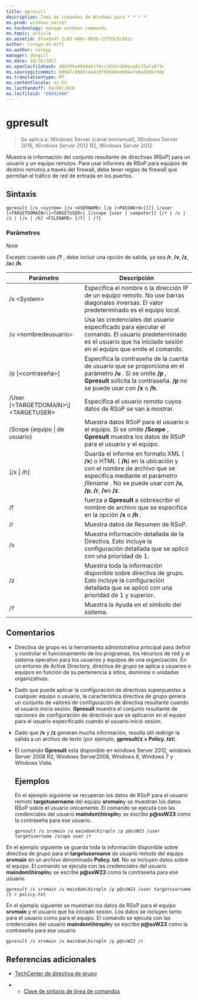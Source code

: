 ```yaml
---
title: gpresult
description: Tema de comandos de Windows para * * * *-
ms.prod: windows-server
ms.technology: manage-windows-commands
ms.topic: article
ms.assetid: dfaa3adf-2c83-486c-86d6-23f93c5c883c
author: coreyp-at-msft
ms.author: coreyp
manager: dongill
ms.date: 10/16/2017
ms.openlocfilehash: 480599a4040ab1fdcc3842cdb0eaa8c35afa873c
ms.sourcegitcommit: b00d7c8968c4adc8f699dbee694afe6ed36bc9de
ms.translationtype: MT
ms.contentlocale: es-ES
ms.lasthandoff: 04/08/2020
ms.locfileid: "80842468"
---
```

# <a name="gpresult"></a>gpresult

>Se aplica a: Windows Server (canal semianual), Windows Server 2016, Windows Server 2012 R2, Windows Server 2012

Muestra la información del conjunto resultante de directivas (RSoP) para un usuario y un equipo remotos.
Para usar informes de RSoP para equipos de destino remotos a través del firewall, debe tener reglas de firewall que permitan el tráfico de red de entrada en los puertos.

## <a name="syntax"></a>Sintaxis

```
gpresult [/s <system> [/u <USERNAME> [/p [<PASSWOrd>]]]] [/user [<TARGETDOMAIN>\]<TARGETUSER>] [/scope {user | computer}] {/r | /v | /z | [/x | /h] <FILENAME> [/f] | /?}
```

### <a name="parameters"></a>Parámetros

> [!NOTE]
> Excepto cuando use **/?** , debe incluir una opción de salida, ya sea **/r**, **/v**, **/z**, **/x**o **/h**.

|                Parámetro                 |                                                                                                     Descripción                                                                                                      |
|------------------------------------------|----------------------------------------------------------------------------------------------------------------------------------------------------------------------------------------------------------------------|
|              /s \<System\>               |                                                  Especifica el nombre o la dirección IP de un equipo remoto. No use barras diagonales inversas. El valor predeterminado es el equipo local.                                                   |
|             /u \<nombredeusuario\>              |                                Usa las credenciales del usuario especificado para ejecutar el comando. El usuario predeterminado es el usuario que ha iniciado sesión en el equipo que emite el comando.                                 |
|            /p [\<contraseña\>]             |            Especifica la contraseña de la cuenta de usuario que se proporciona en el parámetro **/u** . Si se omite **/p** , **Gpresult** solicita la contraseña. **/p** no se puede usar con **/x** o **/h**.            |
| /User [\<TARGETDOMAIN\>\\]\<TARGETUSER\> |                                                                            Especifica el usuario remoto cuyos datos de RSoP se van a mostrar.                                                                             |
|      /Scope {equipo &#124; de usuario}       |                                Muestra datos RSoP para el usuario o el equipo. Si se omite **/Scope** , **Gpresult** muestra los datos de RSoP para el usuario y el equipo.                                 |
|        [/x &#124; /h] <FILENAME>         | Guarda el informe en formato XML ( **/x**) o HTML ( **/h**) en la ubicación y con el nombre de archivo que se especifica mediante el parámetro *filename* . No se puede usar con **/u**, **/p**, **/r**, **/v**o **/z**. |
|                    /f                    |                                                           fuerza a **Gpresult** a sobrescribir el nombre de archivo que se especifica en la opción **/x** o **/h** .                                                           |
|                    /r                    |                                                                                             Muestra datos de Resumen de RSoP.                                                                                              |
|                    /v                    |                                                    Muestra información detallada de la Directiva. Esto incluye la configuración detallada que se aplicó con una prioridad de 1.                                                    |
|                    /z                    |                                     Muestra toda la información disponible sobre directiva de grupo. Esto incluye la configuración detallada que se aplicó con una prioridad de 1 y superior.                                      |
|                    /?                    |                                                                                         Muestra la Ayuda en el símbolo del sistema.                                                                                         |

## <a name="remarks"></a>Comentarios
- Directiva de grupo es la herramienta administrativa principal para definir y controlar el funcionamiento de los programas, los recursos de red y el sistema operativo para los usuarios y equipos de una organización. En un entorno de Active Directory, directiva de grupo se aplica a usuarios o equipos en función de su pertenencia a sitios, dominios o unidades organizativas.
- Dado que puede aplicar la configuración de directivas superpuestas a cualquier equipo o usuario, la característica directiva de grupo genera un conjunto de valores de configuración de directiva resultante cuando el usuario inicia sesión. **Gpresult** muestra el conjunto resultante de opciones de configuración de directivas que se aplicaron en el equipo para el usuario especificado cuando el usuario inició sesión.
- Dado que **/v** y **/z** generan mucha información, resulta útil redirigir la salida a un archivo de texto (por ejemplo, **gpresult/z > Policy. txt**).
- El comando **Gpresult** está disponible en windows Server 2012, windows Server 2008 R2, Windows Server2008, Windows 8, Windows 7 y Windows Vista.
  ## <a name="examples"></a>Ejemplos
  En el ejemplo siguiente se recuperan los datos de RSoP para el usuario remoto **targetusername** del equipo **srvmain**y se muestran los datos RSoP sobre el usuario únicamente. El comando se ejecuta con las credenciales del usuario **maindom\hiropln**y se escribe <strong>p@ssW23</strong> como la contraseña para ese usuario.

  ```
  gpresult /s srvmain /u maindom\hiropln /p p@ssW23 /user targetusername /scope user /r
  ```
  
En el ejemplo siguiente se guarda toda la información disponible sobre directiva de grupo para el **targetusername** de usuario remoto del equipo **srvmain** en un archivo denominado **Policy. txt**. No se incluyen datos sobre el equipo. El comando se ejecuta con las credenciales del usuario **maindom\hiropln**y se escribe <strong>p@ssW23</strong> como la contraseña para ese usuario.

  ```
  gpresult /s srvmain /u maindom\hiropln /p p@ssW23 /user targetusername /z > policy.txt
  ```
  
En el ejemplo siguiente se muestran los datos de RSoP para el equipo **srvmain** y el usuario que ha iniciado sesión. Los datos se incluyen tanto para el usuario como para el equipo. El comando se ejecuta con las credenciales del usuario **maindom\hiropln**y se escribe <strong>p@ssW23</strong> como la contraseña para ese usuario.

  ```
  gpresult /s srvmain /u maindom\hiropln /p p@ssW23 /r
  ```
  
## <a name="additional-references"></a>Referencias adicionales
- [TechCenter de directiva de grupo](https://go.microsoft.com/fwlink/?LinkID=145531)

- - [Clave de sintaxis de línea de comandos](command-line-syntax-key.md)
